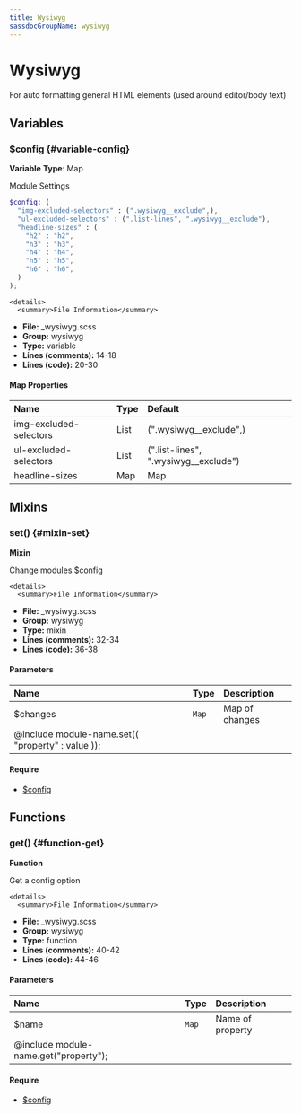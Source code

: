 ```yaml
---
title: Wysiwyg
sassdocGroupName: wysiwyg
---
```



# Wysiwyg

For auto formatting general HTML elements (used around editor/body text)



## Variables




<div class="sassdoc-item-header">

###  $config {#variable-config}

  <div class="sassdoc-item-header__labels">
    <span class="tag tag--primary"><strong>Variable</strong></span> <span class="tag"><strong>Type</strong>: Map</span>
  </div>

</div>

  

Module Settings
    
    

``` scss
$config: (
  "img-excluded-selectors" : (".wysiwyg__exclude",),
  "ul-excluded-selectors" : (".list-lines", ".wysiwyg__exclude"),
  "headline-sizes" : (
    "h2" : "h2",
    "h3" : "h3",
    "h4" : "h4",
    "h5" : "h5",
    "h6" : "h6",
  )
);
```
  

    <details>
      <summary>File Information</summary>
- **File:** _wysiwyg.scss
- **Group:** wysiwyg
- **Type:** variable
- **Lines (comments):** 14-18
- **Lines (code):** 20-30
    </details>
    

#### Map Properties


|Name|Type|Default|
|:--|:--|:--|
|img-excluded-selectors|List|(".wysiwyg__exclude",)|
|ul-excluded-selectors|List|(".list-lines", ".wysiwyg__exclude")|
|headline-sizes|Map|Map|

    
  

## Mixins




<div class="sassdoc-item-header">

###  set() {#mixin-set}

  <div class="sassdoc-item-header__labels">
    <span class="tag tag--primary"><strong>Mixin</strong></span>
  </div>

</div>

  

Change modules $config
    
    

    <details>
      <summary>File Information</summary>
- **File:** _wysiwyg.scss
- **Group:** wysiwyg
- **Type:** mixin
- **Lines (comments):** 32-34
- **Lines (code):** 36-38
    </details>
    

#### Parameters


|Name|Type|Description|
|:--|:--|:--|
|$changes|`Map`|Map of changes
  @include module-name.set(( "property" : value ));|

    

#### Require

- [$config](/sass/components/accordion/#variable-config)
  
  

## Functions




<div class="sassdoc-item-header">

###  get() {#function-get}

  <div class="sassdoc-item-header__labels">
    <span class="tag tag--primary"><strong>Function</strong></span>
  </div>

</div>

  

Get a config option
    
    

    <details>
      <summary>File Information</summary>
- **File:** _wysiwyg.scss
- **Group:** wysiwyg
- **Type:** function
- **Lines (comments):** 40-42
- **Lines (code):** 44-46
    </details>
    

#### Parameters


|Name|Type|Description|
|:--|:--|:--|
|$name|`Map`|Name of property
  @include module-name.get("property");|

    

#### Require

- [$config](/sass/components/accordion/#variable-config)
  
  
  